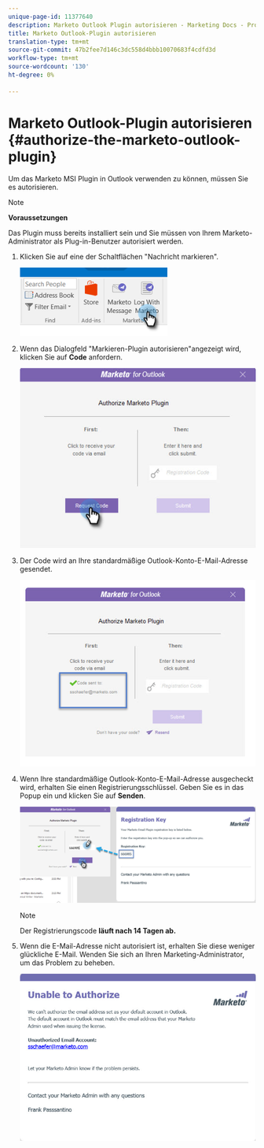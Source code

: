 ```yaml
---
unique-page-id: 11377640
description: Marketo Outlook Plugin autorisieren - Marketing Docs - Produktdokumentation
title: Marketo Outlook-Plugin autorisieren
translation-type: tm+mt
source-git-commit: 47b2fee7d146c3dc558d4bbb10070683f4cdfd3d
workflow-type: tm+mt
source-wordcount: '130'
ht-degree: 0%

---
```



# Marketo Outlook-Plugin autorisieren {#authorize-the-marketo-outlook-plugin}

Um das Marketo MSI Plugin in Outlook verwenden zu können, müssen Sie es autorisieren.

>[!NOTE]
>
>**Voraussetzungen**
>
>Das Plugin muss bereits installiert sein und Sie müssen von Ihrem Marketo-Administrator als Plug-in-Benutzer autorisiert werden.

1. Klicken Sie auf eine der Schaltflächen &quot;Nachricht markieren&quot;.

   ![](assets/image2016-8-24-16-3a4-3a28.png)

1. Wenn das Dialogfeld &quot;Markieren-Plugin autorisieren&quot;angezeigt wird, klicken Sie auf **Code** anfordern.

   ![](assets/image2016-8-24-16-3a6-3a51.png)

1. Der Code wird an Ihre standardmäßige Outlook-Konto-E-Mail-Adresse gesendet.

   ![](assets/image2016-8-24-16-3a8-3a36.png)

1. Wenn Ihre standardmäßige Outlook-Konto-E-Mail-Adresse ausgecheckt wird, erhalten Sie einen Registrierungsschlüssel. Geben Sie es in das Popup ein und klicken Sie auf **Senden**.

   ![](assets/image2016-8-24-16-3a12-3a48.png)

   >[!NOTE]
   >
   >Der Registrierungscode **läuft nach 14 Tagen ab.**

1. Wenn die E-Mail-Adresse nicht autorisiert ist, erhalten Sie diese weniger glückliche E-Mail. Wenden Sie sich an Ihren Marketing-Administrator, um das Problem zu beheben.

   ![](assets/image2016-8-24-16-3a25-3a27.png)

